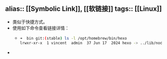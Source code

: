 alias:: [[Symbolic Link]], [[软链接]]
tags:: [[Linux]]
---

- 类似于快捷方式。
- 使用如下命令查看链接详情：
	- ``` bash
	  ➜  bin git:(stable) ls -l /opt/homebrew/bin/hexo
	  lrwxr-xr-x  1 vincent  admin  37 Jun 17  2024 hexo -> ../lib/node_modules/hexo-cli/bin/hexo
	  ```
-